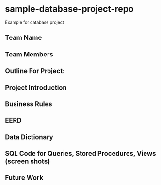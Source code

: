 # sample-database-project-repo
Example for database project
## Team Name
## Team Members
## Outline For Project:
## Project Introduction
## Business Rules
## EERD
## Data Dictionary
## SQL Code for Queries, Stored Procedures, Views (screen shots)
## Future Work
